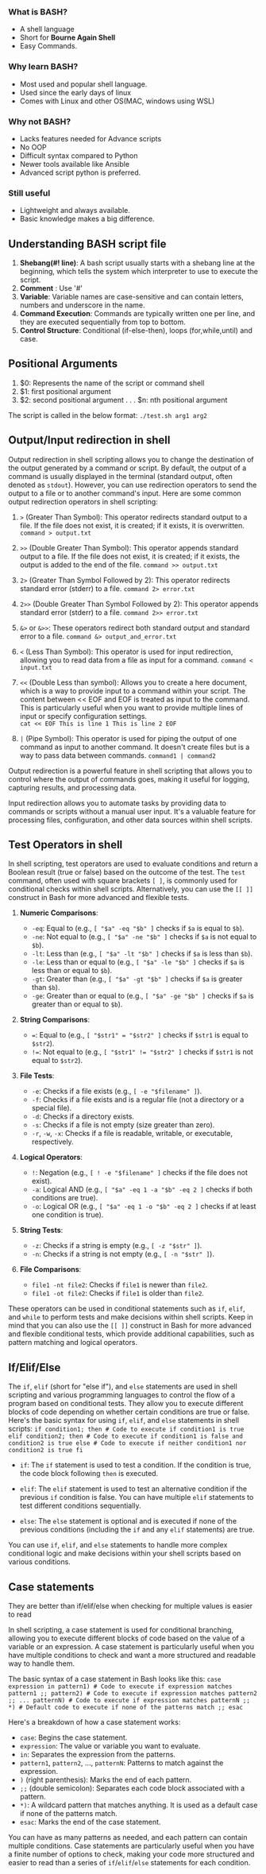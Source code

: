 ### What is BASH?
+ A shell language
+ Short for **Bourne Again Shell**
+ Easy Commands.

### Why learn BASH?
+ Most used and popular shell language.
+ Used since the early days of linux
+ Comes with Linux and other OS(MAC, windows using WSL)

### Why not BASH?
+ Lacks features needed for Advance scripts
+ No OOP
+ Difficult syntax compared to Python
+ Newer tools available like Ansible
+ Advanced script python is preferred.

### Still useful
+ Lightweight and always available.
+ Basic knowledge makes a big difference.

## Understanding BASH script file
1. **Shebang(#! line)**: A bash script usually starts with a shebang line at the beginning, which tells the system which interpreter to use to execute the script.
2. **Comment** : Use '#'
3. **Variable**: Variable names are case-sensitive and can contain letters, numbers and underscore in the name.
4. **Command Execution**: Commands are typically written one per line, and they are executed sequentially from top to bottom.
5. **Control Structure**: Conditional (if-else-then), loops (for,while,until) and case.

## Positional Arguments
1. $0: Represents the name of the script or command shell
2. $1: first positional argument
3. $2: second positional argument
   .
   .
   .
   $n: nth positional argument

The script is called in the below format: `./test.sh arg1 arg2`

## Output/Input redirection in shell
Output redirection in shell scripting allows you to change the destination of the output generated by a command or script. By default, the output of a command is usually displayed in the terminal (standard output, often denoted as `stdout`). However, you can use redirection operators to send the output to a file or to another command's input. Here are some common output redirection operators in shell scripting:

1. `>` (Greater Than Symbol): This operator redirects standard output to a file. If the file does not exist, it is created; if it exists, it is overwritten. `command > output.txt`

2. `>>` (Double Greater Than Symbol): This operator appends standard output to a file. If the file does not exist, it is created; if it exists, the output is added to the end of the file. `command >> output.txt`

3. `2>` (Greater Than Symbol Followed by 2): This operator redirects standard error (stderr) to a file. `command 2> error.txt`

4. `2>>` (Double Greater Than Symbol Followed by 2): This operator appends standard error (stderr) to a file. `command 2>> error.txt`

5. `&>` or `&>>`: These operators redirect both standard output and standard error to a file. `command &> output_and_error.txt`

6. `<` (Less Than Symbol): This operator is used for input redirection, allowing you to read data from a file as input for a command. `command < input.txt`

7. `<<` (Double Less than symbol): Allows you to create a here document, which is a way to provide input to a command within your script. The content between << EOF and EOF is treated as input to the command. This is particularly useful when you want to provide multiple lines of input or specify configuration settings.  
    `cat << EOF
    This is line 1
    This is line 2
    EOF`
8. `|` (Pipe Symbol): This operator is used for piping the output of one command as input to another command. It doesn't create files but is a way to pass data between commands. `command1 | command2`

Output redirection is a powerful feature in shell scripting that allows you to control where the output of commands goes, making it useful for logging, capturing results, and processing data.

Input redirection allows you to automate tasks by providing data to commands or scripts without a manual user input. It's a valuable feature for processing files, configuration, and other data sources within shell scripts.

## Test Operators in shell
In shell scripting, test operators are used to evaluate conditions and return a Boolean result (true or false) based on the outcome of the test. The `test` command, often used with square brackets `[ ]`, is commonly used for conditional checks within shell scripts. Alternatively, you can use the `[[ ]]` construct in Bash for more advanced and flexible tests. 
1. **Numeric Comparisons**:
    - `-eq`: Equal to (e.g., `[ "$a" -eq "$b" ]` checks if `$a` is equal to `$b`).
    - `-ne`: Not equal to (e.g., `[ "$a" -ne "$b" ]` checks if `$a` is not equal to `$b`).
    - `-lt`: Less than (e.g., `[ "$a" -lt "$b" ]` checks if `$a` is less than `$b`).
    - `-le`: Less than or equal to (e.g., `[ "$a" -le "$b" ]` checks if `$a` is less than or equal to `$b`).
    - `-gt`: Greater than (e.g., `[ "$a" -gt "$b" ]` checks if `$a` is greater than `$b`).
    - `-ge`: Greater than or equal to (e.g., `[ "$a" -ge "$b" ]` checks if `$a` is greater than or equal to `$b`).

2. **String Comparisons**:
    - `=`: Equal to (e.g., `[ "$str1" = "$str2" ]` checks if `$str1` is equal to `$str2`).
    - `!=`: Not equal to (e.g., `[ "$str1" != "$str2" ]` checks if `$str1` is not equal to `$str2`).

3. **File Tests**:
    - `-e`: Checks if a file exists (e.g., `[ -e "$filename" ]`).
    - `-f`: Checks if a file exists and is a regular file (not a directory or a special file).
    - `-d`: Checks if a directory exists.
    - `-s`: Checks if a file is not empty (size greater than zero).
    - `-r`, `-w`, `-x`: Checks if a file is readable, writable, or executable, respectively.

4. **Logical Operators**:
    - `!`: Negation (e.g., `[ ! -e "$filename" ]` checks if the file does not exist).
    - `-a`: Logical AND (e.g., `[ "$a" -eq 1 -a "$b" -eq 2 ]` checks if both conditions are true).
    - `-o`: Logical OR (e.g., `[ "$a" -eq 1 -o "$b" -eq 2 ]` checks if at least one condition is true).

5. **String Tests**:
    - `-z`: Checks if a string is empty (e.g., `[ -z "$str" ]`).
    - `-n`: Checks if a string is not empty (e.g., `[ -n "$str" ]`).

6. **File Comparisons**:
    - `file1 -nt file2`: Checks if `file1` is newer than `file2`.
    - `file1 -ot file2`: Checks if `file1` is older than `file2`.

These operators can be used in conditional statements such as `if`, `elif`, and `while` to perform tests and make decisions within shell scripts. 
Keep in mind that you can also use the `[[ ]]` construct in Bash for more advanced and flexible conditional tests, which provide additional capabilities, such as pattern matching and logical operators.

## If/Elif/Else

The `if`, `elif` (short for "else if"), and `else` statements are used in shell scripting and various programming languages to control the flow of a program based on conditional tests.
They allow you to execute different blocks of code depending on whether certain conditions are true or false.
Here's the basic syntax for using `if`, `elif`, and `else` statements in shell scripts:
`if condition1; then
    # Code to execute if condition1 is true
elif condition2; then
    # Code to execute if condition1 is false and condition2 is true
else
    # Code to execute if neither condition1 nor condition2 is true
fi`

- `if`: The `if` statement is used to test a condition. If the condition is true, the code block following `then` is executed.

- `elif`: The `elif` statement is used to test an alternative condition if the previous `if` condition is false. You can have multiple `elif` statements to test different conditions sequentially.

- `else`: The `else` statement is optional and is executed if none of the previous conditions (including the `if` and any `elif` statements) are true.

You can use `if`, `elif`, and `else` statements to handle more complex conditional logic and make decisions within your shell scripts based on various conditions.

## Case statements
They are better than if/elif/else when checking for multiple values is easier to read

In shell scripting, a case statement is used for conditional branching, allowing you to execute different blocks of code based on the value of a variable or an expression. A case statement is particularly useful when you have multiple conditions to check and want a more structured and readable way to handle them.

The basic syntax of a case statement in Bash looks like this:
`case expression in
    pattern1)
        # Code to execute if expression matches pattern1
        ;;
    pattern2)
        # Code to execute if expression matches pattern2
        ;;
    ...
    patternN)
        # Code to execute if expression matches patternN
        ;;
    *)
        # Default code to execute if none of the patterns match
        ;;
esac`

Here's a breakdown of how a case statement works:
- `case`: Begins the case statement.
- `expression`: The value or variable you want to evaluate.
- `in`: Separates the expression from the patterns.
- `pattern1`, `pattern2`, ..., `patternN`: Patterns to match against the expression.
- `)` (right parenthesis): Marks the end of each pattern.
- `;;` (double semicolon): Separates each code block associated with a pattern.
- `*)`: A wildcard pattern that matches anything. It is used as a default case if none of the patterns match.
- `esac`: Marks the end of the case statement.

You can have as many patterns as needed, and each pattern can contain multiple conditions. Case statements are particularly useful when you have a finite number of options to check, making your code more structured and easier to read than a series of `if`/`elif`/`else` statements for each condition.
